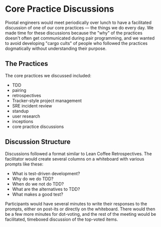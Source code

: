 # Core Practice Discussions

Pivotal engineers would meet periodically over lunch to have a facilitated discussion of one of our core practices — the things we do every day. We made time for these discussions because the "why" of the practices doesn't often get communicated during pair programming, and we wanted to avoid developing "cargo cults" of people who followed the practices dogmatically without understanding their purpose.

## The Practices
The core practices we discussed included:

- TDD
- pairing
- retrospectives
- Tracker-style project management
- SRE incident review
- standup
- user research
- inceptions
- core practice discussions

## Discussion Structure

Discussions followed a format similar to Lean Coffee Retrospectives. The facilitator would create several columns on a whiteboard with various prompts like these:

- What is test-driven development?
- Why do we do TDD?
- When do we not do TDD?
- What are the alternatives to TDD?
- What makes a good test?

Participants would have several minutes to write their responses to the prompts, either on post-its or directly on the whiteboard. There would then be a few more minutes for dot-voting, and the rest of the meeting would be facilitated, timeboxed discussion of the top-voted items.